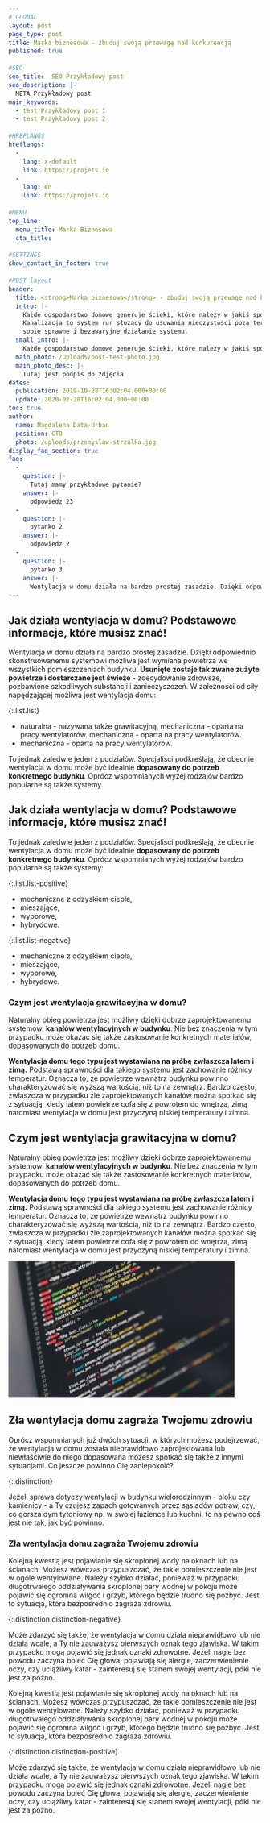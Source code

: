 ```yaml
---
# GLOBAL 
layout: post
page_type: post
title: Marka biznesowa - zbuduj swoją przewagę nad konkurencją
published: true

#SEO
seo_title:  SEO Przykładowy post
seo_description: |-
  META Przykładowy post
main_keywords:
  - test Przykładowy post 1
  - test Przykładowy post 2

#HREFLANGS
hreflangs:
  -
    lang: x-default
    link: https://projets.io
  -
    lang: en
    link: https://projets.io

#MENU 
top_line:
  menu_title: Marka Biznesowa
  cta_title:

#SETTINGS
show_contact_in_footer: true

#POST layout
header: 
  title: <strong>Marka biznesowa</strong> - zbuduj swoją przewagę nad konkurencją
  intro: |-
    Każde gospodarstwo domowe generuje ścieki, które należy w jakiś sposób odprowadzić.
    Kanalizacja to system rur służący do usuwania nieczystości poza teren budynku. Elementy instalacji wodnej znajdują się zazwyczaj na terenie całej posesji, dlatego warto dobrze ją zaplanować już na etapie projektowania budynku. W ten sposób zapewnisz
    sobie sprawne i bezawaryjne działanie systemu.
  small_intro: |-
    Każde gospodarstwo domowe generuje ścieki, które należy w jakiś sposób odprowadzić.
  main_photo: /uploads/post-test-photo.jpg
  main_photo_desc: |-
    Tutaj jest podpis do zdjęcia
dates:
  publication: 2019-10-28T16:02:04.000+00:00
  update: 2020-02-28T16:02:04.000+00:00
toc: true
author:
  name: Magdalena Data-Urban
  position: CTO
  photo: /uploads/przemyslaw-strzalka.jpg
display_faq_section: true
faq:
  -
    question: |-
      Tutaj mamy przykładowe pytanie?
    answer: |-
      odpowiedz 23
  -
    question: |-
      pytanko 2
    answer: |-
      odpowiedz 2
  -
    question: |-
      pytanko 3
    answer: |-
      Wentylacja w domu działa na bardzo prostej zasadzie. Dzięki odpowiednio skonstruowanemu systemowi możliwa jest wymiana powietrza we wszystkich pomieszczeniach budynku. Usunięte zostaje tak zwane zużyte powietrze i dostarczane jest świeże - zdecydowanie zdrowsze, pozbawione szkodliwych substancji i zanieczyszczeń.
---
```

## Jak działa wentylacja w domu? Podstawowe informacje, które musisz znać!

Wentylacja w domu działa na bardzo prostej zasadzie. Dzięki odpowiednio skonstruowanemu systemowi możliwa jest wymiana powietrza we wszystkich pomieszczeniach budynku. **Usunięte zostaje tak zwane zużyte powietrze i dostarczane jest świeże** - zdecydowanie zdrowsze, pozbawione szkodliwych substancji i zanieczyszczeń. W zależności od siły napędzającej możliwa jest wentylacja domu:

{:.list.list}

* naturalna - nazywana także grawitacyjną, mechaniczna - oparta na pracy wentylatorów. mechaniczna - oparta na pracy wentylatorów.
* mechaniczna - oparta na pracy wentylatorów.

To jednak zaledwie jeden z podziałów. Specjaliści podkreślają, że obecnie wentylacja w domu może być idealnie **dopasowany do potrzeb konkretnego budynku**. Oprócz wspomnianych wyżej rodzajów bardzo popularne są także systemy.

## Jak działa wentylacja w domu? Podstawowe informacje, które musisz znać!

To jednak zaledwie jeden z podziałów. Specjaliści podkreślają, że obecnie wentylacja w domu może być idealnie **dopasowany do potrzeb konkretnego budynku**. Oprócz wspomnianych wyżej rodzajów bardzo popularne są także systemy:

{:.list.list-positive}

* mechaniczne z odzyskiem ciepła,
* mieszające,
* wyporowe,
* hybrydowe.
  
{:.list.list-negative}

* mechaniczne z odzyskiem ciepła,
* mieszające,
* wyporowe,
* hybrydowe.

### Czym jest wentylacja grawitacyjna w domu?

Naturalny obieg powietrza jest możliwy dzięki dobrze zaprojektowanemu systemowi **kanałów wentylacyjnych w budynku**. Nie bez znaczenia w tym przypadku może okazać się także zastosowanie konkretnych materiałów, dopasowanych do potrzeb domu.

**Wentylacja domu tego typu jest wystawiana na próbę zwłaszcza latem i zimą.** Podstawą sprawności dla takiego systemu jest zachowanie różnicy temperatur. Oznacza to, że powietrze wewnątrz budynku powinno charakteryzować się wyższą wartością, niż to na zewnątrz. Bardzo często, zwłaszcza w przypadku źle zaprojektowanych kanałów można spotkać się z sytuacją, kiedy latem powietrze cofa się z powrotem do wnętrza, zimą natomiast wentylacja w domu jest przyczyną niskiej temperatury i zimna.

## Czym jest wentylacja grawitacyjna w domu?

Naturalny obieg powietrza jest możliwy dzięki dobrze zaprojektowanemu systemowi **kanałów wentylacyjnych w budynku**. Nie bez znaczenia w tym przypadku może okazać się także zastosowanie konkretnych materiałów, dopasowanych do potrzeb domu.

**Wentylacja domu tego typu jest wystawiana na próbę zwłaszcza latem i zimą.** Podstawą sprawności dla takiego systemu jest zachowanie różnicy temperatur. Oznacza to, że powietrze wewnątrz budynku powinno charakteryzować się wyższą wartością, niż to na zewnątrz. Bardzo często, zwłaszcza w przypadku źle zaprojektowanych kanałów można spotkać się z sytuacją, kiedy latem powietrze cofa się z powrotem do wnętrza, zimą natomiast wentylacja w domu jest przyczyną niskiej temperatury i zimna.

![asdfasdfasdf](/uploads/post-test-photo.jpg)

## Zła wentylacja domu zagraża Twojemu zdrowiu

Oprócz wspomnianych już dwóch sytuacji, w których możesz podejrzewać, że wentylacja w domu została nieprawidłowo zaprojektowana lub niewłaściwie do niego dopasowana możesz spotkać się także z innymi sytuacjami. Co jeszcze powinno Cię zaniepokoić?

{:.distinction}

Jeżeli sprawa dotyczy wentylacji w budynku wielorodzinnym - bloku czy kamienicy - a Ty czujesz zapach gotowanych przez sąsiadów potraw, czy, co gorsza dym tytoniowy np. w swojej łazience lub kuchni, to na pewno coś jest nie tak, jak być powinno.

### Zła wentylacja domu zagraża Twojemu zdrowiu

Kolejną kwestią jest pojawianie się skroplonej wody na oknach lub na ścianach. Możesz wówczas przypuszczać, że takie pomieszczenie nie jest w ogóle wentylowane. Należy szybko działać, ponieważ w przypadku długotrwałego oddziaływania skroplonej pary wodnej w pokoju może pojawić się ogromna wilgoć i grzyb, którego będzie trudno się pozbyć. Jest to sytuacja, która bezpośrednio zagraża zdrowiu.

{:.distinction.distinction-negative}

Może zdarzyć się także, że wentylacja w domu działa nieprawidłowo lub nie działa wcale, a Ty nie zauważysz pierwszych oznak tego zjawiska. W takim przypadku mogą pojawić się jednak oznaki zdrowotne. Jeżeli nagle bez powodu zaczyna boleć Cię głowa, pojawiają się alergie, zaczerwienienie oczy, czy uciążliwy katar - zainteresuj się stanem swojej wentylacji, póki nie jest za późno.

Kolejną kwestią jest pojawianie się skroplonej wody na oknach lub na ścianach. Możesz wówczas przypuszczać, że takie pomieszczenie nie jest w ogóle wentylowane. Należy szybko działać, ponieważ w przypadku długotrwałego oddziaływania skroplonej pary wodnej w pokoju może pojawić się ogromna wilgoć i grzyb, którego będzie trudno się pozbyć. Jest to sytuacja, która bezpośrednio zagraża zdrowiu.

{:.distinction.distinction-positive}

Może zdarzyć się także, że wentylacja w domu działa nieprawidłowo lub nie działa wcale, a Ty nie zauważysz pierwszych oznak tego zjawiska. W takim przypadku mogą pojawić się jednak oznaki zdrowotne. Jeżeli nagle bez powodu zaczyna boleć Cię głowa, pojawiają się alergie, zaczerwienienie oczy, czy uciążliwy katar - zainteresuj się stanem swojej wentylacji, póki nie jest za późno.